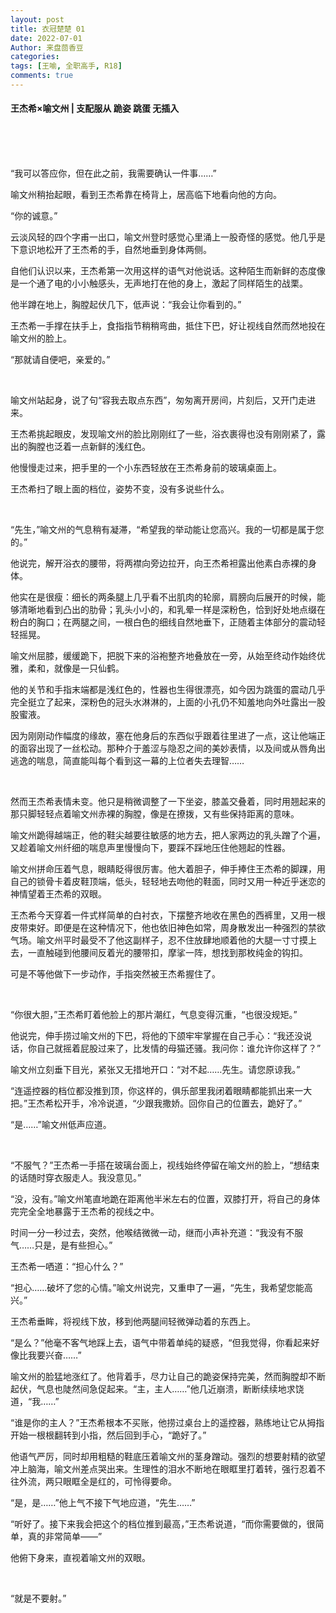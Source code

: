 ```yaml
---
layout: post
title: 衣冠楚楚 01
date: 2022-07-01
Author: 来盘茴香豆
categories: 
tags: [王喻, 全职高手, R18]
comments: true
---
```





#### 王杰希×喻文州 | 支配服从 跪姿 跳蛋 无插入

<br/><br/><br/>


“我可以答应你，但在此之前，我需要确认一件事……”

喻文州稍抬起眼，看到王杰希靠在椅背上，居高临下地看向他的方向。

“你的诚意。”

云淡风轻的四个字甫一出口，喻文州登时感觉心里涌上一股奇怪的感觉。他几乎是下意识地松开了王杰希的手，自然地垂到身体两侧。

自他们认识以来，王杰希第一次用这样的语气对他说话。这种陌生而新鲜的态度像是一个通了电的小小触感头，无声地打在他的身上，激起了同样陌生的战栗。

他半蹲在地上，胸膛起伏几下，低声说：“我会让你看到的。”

王杰希一手撑在扶手上，食指指节稍稍弯曲，抵住下巴，好让视线自然而然地投在喻文州的脸上。

“那就请自便吧，亲爱的。”

<br/>

喻文州站起身，说了句“容我去取点东西”，匆匆离开房间，片刻后，又开门走进来。

王杰希挑起眼皮，发现喻文州的脸比刚刚红了一些，浴衣裹得也没有刚刚紧了，露出的胸膛也泛着一点新鲜的浅红色。

他慢慢走过来，把手里的一个小东西轻放在王杰希身前的玻璃桌面上。

王杰希扫了眼上面的档位，姿势不变，没有多说些什么。

<br/>

“先生，”喻文州的气息稍有凝滞，“希望我的举动能让您高兴。我的一切都是属于您的。”

他说完，解开浴衣的腰带，将两襟向旁边拉开，向王杰希袒露出他素白赤裸的身体。

他实在是很瘦：细长的两条腿上几乎看不出肌肉的轮廓，肩膀向后展开的时候，能够清晰地看到凸出的肋骨；乳头小小的，和乳晕一样是深粉色，恰到好处地点缀在粉白的胸口；在两腿之间，一根白色的细线自然地垂下，正随着主体部分的震动轻轻摇晃。

喻文州屈膝，缓缓跪下，把脱下来的浴袍整齐地叠放在一旁，从始至终动作始终优雅，柔和，就像是一只仙鹤。

他的关节和手指末端都是浅红色的，性器也生得很漂亮，如今因为跳蛋的震动几乎完全挺立了起来，深粉色的冠头水淋淋的，上面的小孔仍不知羞地向外吐露出一股股蜜液。

因为刚刚动作幅度的缘故，塞在他身后的东西似乎跟着往里进了一点，这让他端正的面容出现了一丝松动。那种介于羞涩与隐忍之间的美妙表情，以及间或从唇角出逃逸的喘息，简直能叫每个看到这一幕的上位者失去理智……

<br/>

然而王杰希表情未变。他只是稍微调整了一下坐姿，膝盖交叠着，同时用翘起来的那只脚轻轻点着喻文州赤裸的胸膛，像是在撩拨，又有些保持距离的意味。

喻文州跪得越端正，他的鞋尖越要往敏感的地方去，把人家两边的乳头蹭了个遍，又趁着喻文州纤细的喘息声里慢慢向下，要踩不踩地压住他翘起的性器。

喻文州拼命压着气息，眼睛眨得很厉害。他大着胆子，伸手捧住王杰希的脚踝，用自己的锁骨卡着皮鞋顶端，低头，轻轻地去吻他的鞋面，同时又用一种近乎迷恋的神情望着王杰希的双眼。

王杰希今天穿着一件式样简单的白衬衣，下摆整齐地收在黑色的西裤里，又用一根皮带束好。即便是在这种情况下，他也依旧神色如常，周身散发出一种强烈的禁欲气场。喻文州平时最受不了他这副样子，忍不住放肆地顺着他的大腿一寸寸摸上去，一直触碰到他腰间反着光的腰带扣，摩挲一阵，想找到那枚纯金的钩扣。

可是不等他做下一步动作，手指突然被王杰希握住了。

<br/>

“你很大胆，”王杰希盯着他脸上的那片潮红，气息变得沉重，“也很没规矩。”

他说完，伸手捞过喻文州的下巴，将他的下颌牢牢掌握在自己手心：“我还没说话，你自己就摇着屁股过来了，比发情的母猫还骚。我问你：谁允许你这样了？”

喻文州立刻垂下目光，紧张又无措地开口：“对不起……先生。请您原谅我。”

“连遥控器的档位都没推到顶，你这样的，俱乐部里我闭着眼睛都能抓出来一大把。”王杰希松开手，冷冷说道，“少跟我撒娇。回你自己的位置去，跪好了。”

“是……”喻文州低声应道。

<br/>

“不服气？”王杰希一手搭在玻璃台面上，视线始终停留在喻文州的脸上，“想结束的话随时穿衣服走人。我没意见。”

“没，没有。”喻文州笔直地跪在距离他半米左右的位置，双膝打开，将自己的身体完完全全地暴露于王杰希的视线之中。

时间一分一秒过去，突然，他喉结微微一动，继而小声补充道：“我没有不服气……只是，是有些担心。”

王杰希一哂道：“担心什么？”

“担心……破坏了您的心情。”喻文州说完，又重申了一遍，“先生，我希望您能高兴。”

王杰希垂眸，将视线下放，移到他两腿间轻微弹动着的东西上。

“是么？”他毫不客气地踩上去，语气中带着单纯的疑惑，“但我觉得，你看起来好像比我要兴奋……”

喻文州的脸猛地涨红了。他背着手，尽力让自己的跪姿保持完美，然而胸膛却不断起伏，气息也陡然间急促起来。“主，主人……”他几近崩溃，断断续续地求饶道，“我……”

“谁是你的主人？”王杰希根本不买账，他捞过桌台上的遥控器，熟练地让它从拇指开始一根根翻转到小指，然后回到手心，“跪好了。”

他语气严厉，同时却用粗糙的鞋底压着喻文州的茎身蹭动。强烈的想要射精的欲望冲上脑海，喻文州差点哭出来。生理性的泪水不断地在眼眶里打着转，强行忍着不往外流，两只眼眶全是红的，可怜得要命。

“是，是……”他上气不接下气地应道，“先生……”

“听好了。接下来我会把这个的档位推到最高，”王杰希说道，“而你需要做的，很简单，真的非常简单——”

他俯下身来，直视着喻文州的双眼。

<br/>

“就是不要射。”

<br/><br/><br/>
